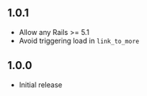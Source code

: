 ## 1.0.1

* Allow any Rails >= 5.1
* Avoid triggering load in `link_to_more`


## 1.0.0

* Initial release
